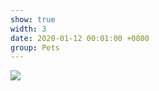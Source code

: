 ```yaml
---
show: true
width: 3
date: 2020-01-12 00:01:00 +0800
group: Pets
---
```

<div>
    <img data-src="{{ 'assets/img/photos/pets/pet1.jpg' | relative_url }}" class="lazy w-100 rounded" src="{{ '/assets/img/empty_300x200.png' | relative_url }}">
</div>
